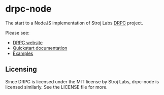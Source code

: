 # drpc-node

The start to a NodeJS implementation of Stroj Labs [DRPC](https://storj.github.io/drpc/) project.

Please see:

 * [DRPC website](https://storj.github.io/drpc/)
 * [Quickstart documentation](https://storj.github.io/drpc/docs.html)
 * [Examples](https://github.com/storj/drpc/tree/main/examples)


## Licensing

Since DRPC is licensed under the MIT license by Stroj Labs, drpc-node is licensed similarly.
See the LICENSE file for more.
